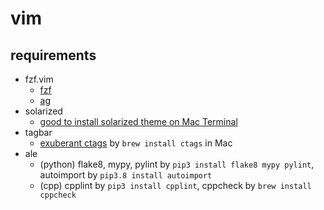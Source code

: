 # vim
## requirements
 - fzf.vim
   - [fzf](https://github.com/junegunn/fzf)
   - [ag](https://github.com/ggreer/the_silver_searcher)
 - solarized
   - [good to install solarized theme on Mac Terminal](https://github.com/tomislav/osx-terminal.app-colors-solarized/blob/master/Solarized%20Dark.terminal)
 - tagbar
   - [exuberant ctags](http://ctags.sourceforge.net/) by `brew install ctags` in Mac
 - ale
   - (python) flake8, mypy, pylint by `pip3 install flake8 mypy pylint`, autoimport by `pip3.8 install autoimport`
   - (cpp) cpplint by `pip3 install cpplint`, cppcheck by `brew install cppcheck`
